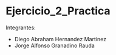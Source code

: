 # Ejercicio_2_Practica

Integrantes: 
- Diego Abraham Hernandez Martinez
- Jorge Alfonso Granadino Rauda
